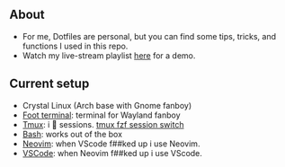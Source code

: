 ## About

- For me, Dotfiles are personal, but you can find some tips, tricks, and functions I used in this repo.
- Watch my live-stream playlist [here](https://www.youtube.com/playlist?list=PLcazFfFZIFPld0UvU7OxYl6ayyBJ6MvY7) for a demo.

## Current setup

- Crystal Linux (Arch base with Gnome fanboy)
- [Foot terminal](./foot/foot.ini): terminal for Wayland fanboy
- [Tmux](./tmux/tmux.conf): i 🫰 sessions. [tmux fzf session switch](https://github.com/thuanowa/tmux-fzf-session-switch)
- [Bash](./bash/): works out of the box
- [Neovim](./nvim/): when VScode f##ked up i use Neovim.
- [VSCode](./profile.code-profile): when Neovim f##ked up i use VScode.
